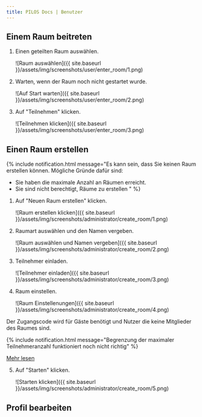 ```yaml
---
title: PILOS Docs | Benutzer
---
```


## Einem Raum beitreten
1. Einen geteilten Raum auswählen.

   ![Raum auswählen]({{ site.baseurl }}/assets/img/screenshots/user/enter_room/1.png)

2. Warten, wenn der Raum noch nicht gestartet wurde.

   ![Auf Start warten]({{ site.baseurl }}/assets/img/screenshots/user/enter_room/2.png)

3. Auf "Teilnehmen" klicken.

   ![Teilnehmen klicken]({{ site.baseurl }}/assets/img/screenshots/user/enter_room/3.png)

## Einen Raum erstellen

{% include notification.html message="Es kann sein, dass Sie keinen Raum erstellen können. Mögliche Gründe dafür sind:
* Sie haben die maximale Anzahl an Räumen erreicht.
* Sie sind nicht berechtigt, Räume zu erstellen
" %}

<div class="m-6"></div>

1. Auf "Neuen Raum erstellen" klicken.

   ![Raum erstellen klicken]({{ site.baseurl }}/assets/img/screenshots/administrator/create_room/1.png)

2. Raumart auswählen und den Namen vergeben.

   ![Raum auswählen und Namen vergeben]({{ site.baseurl }}/assets/img/screenshots/administrator/create_room/2.png)

3. Teilnehmer einladen.

   ![Teilnehmer einladen]({{ site.baseurl }}/assets/img/screenshots/administrator/create_room/3.png)

4. Raum einstellen.

   ![Raum Einstellenungen]({{ site.baseurl }}/assets/img/screenshots/administrator/create_room/4.png)

Der Zugangscode wird für Gäste benötigt und Nutzer die keine Mitglieder des Raumes sind.

{% include notification.html message="Begrenzung der maximaler Teilnehmeranzahl funktioniert noch nicht richtig" %}

<div class="m-6"></div>

<div class="columns is-centered">
    <a class="button is-primary" href="#">Mehr lesen</a>
</div>


5. Auf "Starten" klicken.

   ![Starten klicken]({{ site.baseurl }}/assets/img/screenshots/administrator/create_room/5.png)

## Profil bearbeiten



